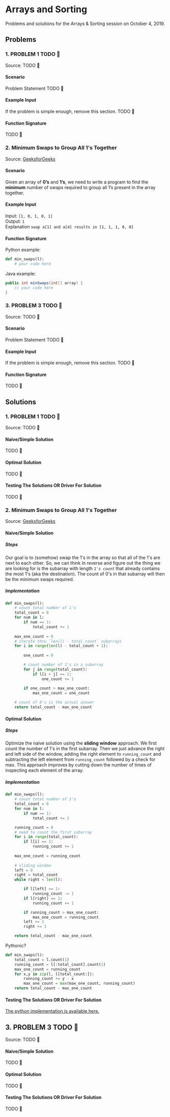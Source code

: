 # Arrays and Sorting

Problems and solutions for the Arrays & Sorting session on October 4, 2019.

## Problems

### 1. PROBLEM 1 TODO :bug:

Source: TODO :bug:

#### Scenario

Problem Statement TODO :bug:

#### Example Input

If the problem is simple enough, remove this section. TODO :bug:

#### Function Signature

TODO :bug:

### 2. Minimum Swaps to Group All 1's Together

Source: [GeeksforGeeks](https://www.geeksforgeeks.org/minimum-swaps-required-group-1s-together/)

#### Scenario

Given an array of **0’s** and **1’s**, we need to write a program to find the **minimum** number of swaps required to group all 1’s present in the array together.

#### Example Input

Input: `[1, 0, 1, 0, 1]`  
Output: `1`  
Explanation `swap a[1] and a[4] results in [1, 1, 1, 0, 0]`

#### Function Signature

Python example:

```python
def min_swaps(l):
    # your code here
```

Java example:

```java
public int minSwaps(int[] array) {
    // your code here
}
```

### 3. PROBLEM 3 TODO :bug:

Source: TODO :bug:

#### Scenario

Problem Statement TODO :bug:

#### Example Input

If the problem is simple enough, remove this section. TODO :bug:

#### Function Signature

TODO :bug:

## Solutions

### 1. PROBLEM 1 TODO :bug:

Source: TODO :bug:

#### Naive/Simple Solution

TODO :bug:

#### Optimal Solution

TODO :bug:

#### Testing The Solutions OR Driver For Solution

TODO :bug:

### 2. Minimum Swaps to Group All 1's Together

Source: [GeeksforGeeks](https://www.geeksforgeeks.org/minimum-swaps-required-group-1s-together/)

#### Naive/Simple Solution

##### Steps

Our goal is to (somehow) swap the 1's in the array so that all of the 1's are next to each other. So, we can think in reverse and figure out the thing we are looking for is the subarray with length *`1's count`* that already contains the most 1's (aka the destination). The count of 0's in that subarray will then be the minimum swaps required.
<!-- First, we count the total number of 1's in the array. Suppose the count is *x*, we then count the number of 1's in each subarray of length *x*. The minimum of that will be our answer. -->

##### Implementation

```python
def min_swaps(l):
    # count total number of 1's
    total_count = 0
    for num in l:
        if num == 1:
            total_count += 1
    
    max_one_count = 0
    # iterate thru `len(l) - total_count` subarrays
    for i in range(len(l) - total_count + 1):
        
        one_count = 0

        # count number of 1's in a subarray
        for j in range(total_count):
            if l[i + j] == 1:
                one_count += 1
        
        if one_count > max_one_count:
            max_one_count = one_count

    # count of 0's is the actual answer
    return total_count - max_one_count
```

#### Optimal Solution

##### Steps

Optimize the naive solution using the **sliding window** approach. We first count the number of 1's in the first subarray. Then we just advance the right and left side of the window, adding the right element to `running_count` and subtracting the left element from `running_count` followed by a check for max. This approach improves by cutting down the number of times of inspecting each element of the array.

##### Implementation

```python
def min_swaps(l):
    # count total number of 1's
    total_count = 0
    for num in l:
        if num == 1:
            total_count += 1

    running_count = 0
    # need to count the first subarray
    for i in range(total_count):
        if l[i] == 1:
            running_count += 1
    
    max_one_count = running_count
    
    # sliding window
    left = 0
    right = total_count
    while right < len(l):

        if l[left] == 1:
            running_count -= 1
        if l[right] == 1:
            running_count += 1

        if running_count > max_one_count:
            max_one_count = running_count
        left += 1
        right += 1

    return total_count - max_one_count
```

Pythonic?

```python
def min_swaps(l):
    total_count = l.count(1)
    running_count = l[:total_count].count(1)
    max_one_count = running_count
    for x,y in zip(l, l[total_count:]):
        running_count += y - x
        max_one_count = max(max_one_count, running_count)
    return total_count - max_one_count
```

#### Testing The Solutions OR Driver For Solution

[The python implementation is available here.](./min-group1s/min-group1s.py)

## 3. PROBLEM 3 TODO :bug:

Source: TODO :bug:

#### Naive/Simple Solution 

TODO :bug:

#### Optimal Solution

TODO :bug:

#### Testing The Solutions OR Driver For Solution

TODO :bug:


